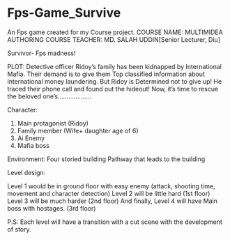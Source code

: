 # Fps-Game_Survive
An Fps game created for my Course project.
COURSE NAME: MULTIMIDEA AUTHORING
COURSE TEACHER: MD. SALAH UDDIN[Senior Lecturer, Diu]


Survivor- Fps madness!

PLOT: 
Detective officer Ridoy’s family has been kidnapped by International Mafia. Their demand is to give them Top classified information about international money laundering. But Ridoy is Determined not to give up! He traced their phone call and found out the hideout! 
Now, it’s time to rescue the beloved one’s……………….


Character: 
1.	Main protagonist (Ridoy)
2.	Family member (Wife+ daughter age of 6)
3.	Ai Enemy 
4.	Mafia boss

Environment:
Four storied building 
Pathway that leads to the building

Level design:

Level 1 would be in ground floor with easy enemy (attack, shooting time, movement and character detection)
Level 2 will be little hard (1st floor)
Level 3 will be much harder (2nd floor)
And finally, Level 4 will have Main boss with hostages. (3rd floor)

P.S: Each level will have a transition with a cut scene with the development of story.  

